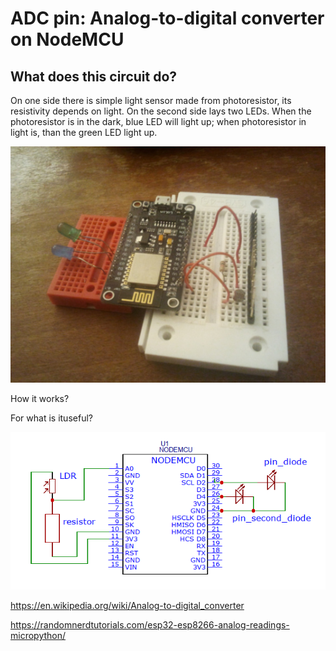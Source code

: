 # ADC pin: Analog-to-digital converter on NodeMCU

## What does this circuit do?

On one side there is simple light sensor made from photoresistor, its resistivity depends on light. 
On the second side lays two LEDs. 
When the photoresistor is in the dark, blue LED will light up; when photoresistor in light is, than the green LED light up.

![alt text](https://github.com/KattyKing/Micropython/blob/master/ADC/picture/ldr.jpg)

How it works?

For what is ituseful?

![alt text](https://github.com/KattyKing/Micropython/blob/master/ADC/picture/ldr_scheme.png)

https://en.wikipedia.org/wiki/Analog-to-digital_converter

https://randomnerdtutorials.com/esp32-esp8266-analog-readings-micropython/


<p align="center">
  <img https://github.com/KattyKing/Micropython/blob/master/ADC/picture/ldr.jpg>
</p>
